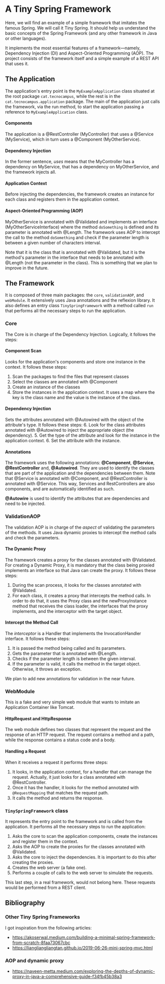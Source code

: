 # A Tiny Spring Framework

Here, we will find an example of a simple framework that imitates the famous Spring. We will call it Tiny Spring. It should help us understand the basic concepts of the Spring Framework (and any other framework in Java or other languages).

It implements the most essential features of a framework—namely,  Dependency Injection (DI) and Aspect-Oriented Programming (AOP).
The project consists of the framework itself and a simple example of a REST API that uses it.

## The Application
The application's entry point is the `MyExampleApplication` class situated at the root package `cat.tecnocampus`, while the 
rest is in the `cat.tecnocampus.application` package. The main of the application just calls the framework, via the run method,
to start the application passing a reference to `MyExampleApplication` class.

#### Components
The application is a @RestController (MyController) that uses a @Service (MyService), which in turn uses a @Component (MyOtherService).

#### Dependency Injection
In the former sentence, *uses* means that the MyController has a dependency on MyService, that has a dependency on MyOtherService, and the framework injects all.

#### Application Context
Before injecting the dependencies, the framework creates an instance for each class and
registers them in the application context.

#### Aspect-Oriented Programming (AOP)
MyOtherService is annotated with @Validated and implements an interface (MyOtherServiceInterface) where the method `doSomething` is defined
and its parameter is annotated with @Length. The framework uses AOP to intercept the call to the method `doSomething` and check if the parameter
length is between a given number of characters interval.

Note that it is the class that is annotated with @Validated, but it is the method's parameter in the interface that needs to be annotated 
with @Length (not the parameter in the class). 
This is something that we plan to improve in the future.

## The Framework
It is composed of three main packages: the `core`, `validationAOP`, and `webModule`. It extensively uses Java annotations 
and the reflexion library. It also defines an entry class `TinySpringFramework` with a method called `run` that performs all the
necessary steps to run the application.

### Core
The Core is in charge of the Dependency Injection. Logically, it follows the steps:

#### Component Scan
Looks for the application's components and store one instance in the context. It follows these steps:
1. Scan the packages to find the files that represent classes
2. Select the classes are annotated with @Component
3. Create an instance of the classes 
4. Store the instances in the application context. It uses a map where the key is the class name and the value is the instance of the class.

#### Dependency Injection
Sets the attributes annotated with @Autowired with the object of the attribute's type. It follows these steps:
6. Look for the class attributes annotated with @Autowired to inject the appropriate object (the dependency).
5. Get the type of the attribute and look for the instance in the application context.
6. Set the attribute with the instance.

#### Annotations
The framework uses the following annotations: **@Component**, **@Service**, **@RestController** and, **@Autowired**. They are used to identify 
the classes that are part of the application and the dependencies between them. Note that @Service is annotated with @Component, and 
@RestController is annotated with @Service. This way, Services and RestControllers are also components, and are automatically 
identified as such.

**@Autowire** is used to identify the attributes that are dependencies and need to be injected.

### ValidationAOP
The validation AOP is in charge of the *aspect* of validating the parameters of the methods. It uses Java dynamic proxies 
to intercept the method calls and check the parameters.

#### The Dynamic Proxy
The framework creates a proxy for the classes annotated with @Validated. For creating a Dynamic Proxy, it is mandatory that the 
class being proxied implements an interface so that Java can create the proxy. It follows these steps:
1. During the scan process, it looks for the classes annotated with @Validated.
2. For each class, it creates a proxy that intercepts the method calls. In order to do that, it uses the Proxy class and the newProxyInstance method
that receives the class loader, the interfaces that the proxy implements, and the interceptor with the target object.


#### Intercept the Method Call
The *interceptor* is a Handler that implements the InvocationHandler interface. It follows these steps:
1. It is passed the method being called and its parameters.
2. Gets the parameter that is annotated with @Length.
3. Checks if the parameter length is between the given interval.
4. If the parameter is valid, it calls the method in the target object. Otherwise, it throws an exception.

We plan to add new annotations for validation in the near future.

### WebModule
This is a fake and very simple web module that wants to imitate an Application Container like Tomcat.

#### HttpRequest and HttpResponse
The web module defines two classes that represent the request and the response of an HTTP request. The request contains a 
method and a path, while the response contains a status code and a body.

#### Handling a Request
When it receives a request it performs three steps:
1. It looks, in the application context, for a handler that can manage the request. Actually, it just looks for
a class annotated with @RestController. 
2. Once it has the handler, it looks for the method annotated with `@RequestMapping` that matches the request path.
3. It calls the method and returns the response.

### `TinySpringFramework` class
It represents the entry point to the framework and is called from the application. It performs all the necessary 
steps to run the application:
1. Asks the core to scan the application components, create the instances and register them in the context.
2. Asks the AOP to create the proxies for the classes annotated with @Validated.
3. Asks the core to inject the dependencies. It is important to do this after creating the proxies.
2. Creates the web server (a fake one).
3. Performs a couple of calls to the web server to simulate the requests.

This last step, in a real framework, would not belong here. These requests would be performed from a REST client.

## Bibliography 
### Other Tiny Spring Frameworks
I got inspiration from the following articles:
* https://akoserwal.medium.com/building-a-minimal-spring-framework-from-scratch-8faa73067cbc
* https://liangliangliangtan.github.io/2019-06-26-mini-spring-mvc.html

### AOP and dynamic proxy
* https://naveen-metta.medium.com/exploring-the-depths-of-dynamic-proxy-in-java-a-comprehensive-guide-f34fb45b38a3
